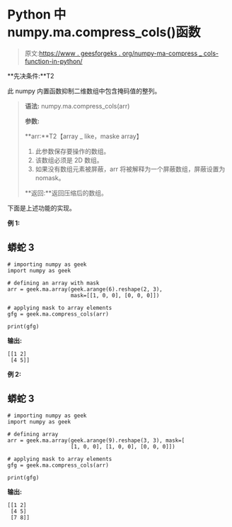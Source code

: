 # Python 中 numpy.ma.compress_cols()函数

> 原文:[https://www . geesforgeks . org/numpy-ma-compress _ cols-function-in-python/](https://www.geeksforgeeks.org/numpy-ma-compress_cols-function-in-python/)

**先决条件:**T2

此 numpy 内置函数抑制二维数组中包含掩码值的整列。

> **语法:** numpy.ma.compress_cols(arr)
> 
> **参数:**
> 
> **arr:**T2【array _ like，maske array】
> 
> 1.  此参数保存要操作的数组。
> 2.  该数组必须是 2D 数组。
> 3.  如果没有数组元素被屏蔽，arr 将被解释为一个屏蔽数组，屏蔽设置为 nomask。
>     
> 
> **返回:**返回压缩后的数组。

下面是上述功能的实现。

**例 1:**

## 蟒蛇 3

```
# importing numpy as geek
import numpy as geek

# defining an array with mask
arr = geek.ma.array(geek.arange(6).reshape(2, 3),
                    mask=[[1, 0, 0], [0, 0, 0]])

# applying mask to array elements
gfg = geek.ma.compress_cols(arr)

print(gfg)
```

**输出:**

```
[[1 2]
 [4 5]]

```

**例 2:**

## 蟒蛇 3

```
# importing numpy as geek
import numpy as geek

# defining array
arr = geek.ma.array(geek.arange(9).reshape(3, 3), mask=[
                    [1, 0, 0], [1, 0, 0], [0, 0, 0]])

# applying mask to array elements
gfg = geek.ma.compress_cols(arr)

print(gfg)
```

**输出:**

```
[[1 2]
 [4 5]
 [7 8]]

```